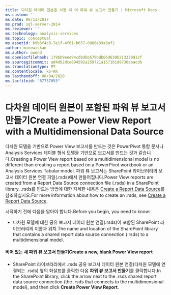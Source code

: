 ```yaml
---
title: 다차원 데이터 원본을 사용 하 여 파워 뷰 보고서 만들기 | Microsoft Docs
ms.custom: ''
ms.date: 06/13/2017
ms.prod: sql-server-2014
ms.reviewer: ''
ms.technology: analysis-services
ms.topic: conceptual
ms.assetid: b9b6f4c9-7e1f-4f61-b657-8986e39a6af2
author: minewiskan
ms.author: owend
ms.openlocfilehash: 179bb9eed94cd0dbb579bdb06d630b213339d12f
ms.sourcegitcommit: ad4d92dce894592a259721a1571b1d8736abacdb
ms.translationtype: MT
ms.contentlocale: ko-KR
ms.lasthandoff: 08/04/2020
ms.locfileid: "87737053"
---
```

# <a name="create-a-power-view-report-with-a-multidimensional-data-source"></a><span data-ttu-id="fca60-102">다차원 데이터 원본이 포함된 파워 뷰 보고서 만들기</span><span class="sxs-lookup"><span data-stu-id="fca60-102">Create a Power View Report with a Multidimensional Data Source</span></span>
  <span data-ttu-id="fca60-103">다차원 모델을 기반으로 Power View 보고서를 만드는 것은 PowerPivot 통합 문서나 Analysis Services 테이블 형식 모델을 기반으로 보고서를 만드는 것과 같습니다.</span><span class="sxs-lookup"><span data-stu-id="fca60-103">Creating a Power View report based on a multidimensional model is no different than creating a report based on a PowerPivot workbook or an Analysis Services Tabular model.</span></span> <span data-ttu-id="fca60-104">파워 뷰 보고서는 SharePoint 라이브러리의 보고서 데이터 원본 연결 파일(.rsds)에서 만들어집니다.</span><span class="sxs-lookup"><span data-stu-id="fca60-104">Power View reports are created from a Report Data Source connection file (.rsds) in a SharePoint library.</span></span> <span data-ttu-id="fca60-105">.rsds를 만드는 방법에 대한 자세한 내용은 [Create a Report Data Source](create-a-report-data-source.md)를 참조하십시오.</span><span class="sxs-lookup"><span data-stu-id="fca60-105">For more information about how to create an .rsds, see [Create a Report Data Source](create-a-report-data-source.md).</span></span>  
  
 <span data-ttu-id="fca60-106">시작하기 전에 다음을 알아야 합니다.</span><span class="sxs-lookup"><span data-stu-id="fca60-106">Before you begin, you need to know:</span></span>  
  
-   <span data-ttu-id="fca60-107">다차원 모델에 대한 공유 보고서 데이터 원본 연결(.rsds)이 포함된 SharePoint 라이브러리의 이름과 위치.</span><span class="sxs-lookup"><span data-stu-id="fca60-107">The name and location of the SharePoint library that contains a shared report data source connection (.rsds) to a multidimensional model.</span></span>  
  
#### <a name="create-a-new-blank-power-view-report"></a><span data-ttu-id="fca60-108">비어 있는 새 파워 뷰 보고서 만들기</span><span class="sxs-lookup"><span data-stu-id="fca60-108">Create a new, blank Power View report</span></span>  
  
-   <span data-ttu-id="fca60-109">SharePoint 라이브러리에서 .rsds 공유 보고서 데이터 원본 연결(다차원 모델에 연결되는 .rsds) 옆의 화살표를 클릭한 다음 **파워 뷰 보고서 만들기**를 클릭합니다.</span><span class="sxs-lookup"><span data-stu-id="fca60-109">In the SharePoint library, click the arrow next to the .rsds shared report data source connection (the .rsds that connects to the multidimensional model), and then click **Create Power View Report**.</span></span>  
  
  
